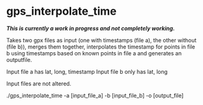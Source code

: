 # gps_interpolate_time

***This is currently a work in progress and not completely working.***

Takes two gpx files as input (one with timestamps (file a), the other without (file b)), merges them together, interpolates the timestamp for points in file b using timestamps based on known points in file a and generates an outputfile. 

Input file a has lat, long, timestamp
Input file b only has lat, long

Input files are not altered.

./gps_interpolate_time -a [input_file_a] -b [input_file_b] -o [output_file]
